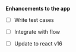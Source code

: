 **Enhancements to the app**



* [ ] Write test cases
* [ ] Integrate with flow
* [ ] Update to react v16





